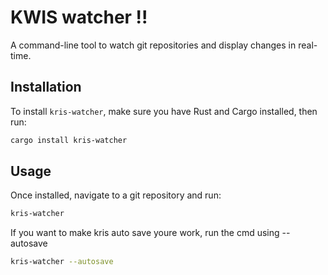# KWIS watcher !!

A command-line tool to watch git repositories and display changes in real-time.

## Installation

To install `kris-watcher`, make sure you have Rust and Cargo installed, then run:

```bash
cargo install kris-watcher
```

## Usage

Once installed, navigate to a git repository and run:

```bash
kris-watcher
```

If you want to make kris auto save youre work, run the cmd using --autosave

```bash
kris-watcher --autosave
```
